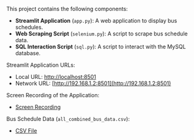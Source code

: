 This project contains the following components:

- **Streamlit Application** (`app.py`): A web application to display bus schedules.
- **Web Scraping Script** (`selenium.py`): A script to scrape bus schedule data.
- **SQL Interaction Script** (`sql.py`): A script to interact with the MySQL database.

Streamlit Application URLs:

- Local URL: [http://localhost:8501](http://localhost:8501)
- Network URL: [http://192.168.1.2:8501](http://192.168.1.2:8501)

Screen Recording of the Application:

- [Screen Recording](https://drive.google.com/file/d/1wiYZIYjQdQozNAjyZLvLb5-nL9sQ-mS1/view?usp=sharing)

Bus Schedule Data (`all_combined_bus_data.csv`):

- [CSV File](https://drive.google.com/file/d/15qOoRn-AZnVIegw63k5btW0FMO64DoJ3/view?usp=sharing)
